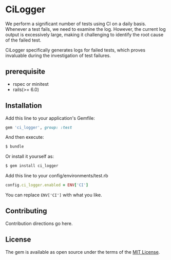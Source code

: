 # CiLogger

We perform a significant number of tests using CI on a daily basis. Whenever a test fails, we need to examine the log. However, the current log output is excessively large, making it challenging to identify the root cause of the failed test.

CiLogger specifically generates logs for failed tests, which proves invaluable during the investigation of test failures.

## prerequisite

- rspec or minitest
- rails(>= 6.0)

## Installation

Add this line to your application's Gemfile:

```ruby
gem 'ci_logger', group: :test
```

And then execute:
```bash
$ bundle
```

Or install it yourself as:
```bash
$ gem install ci_logger
```

Add this line to your config/environments/test.rb

```ruby
config.ci_logger.enabled = ENV['CI']
```

You can replace `ENV['CI']` with what you like.

## Contributing
Contribution directions go here.

## License
The gem is available as open source under the terms of the [MIT License](https://opensource.org/licenses/MIT).

